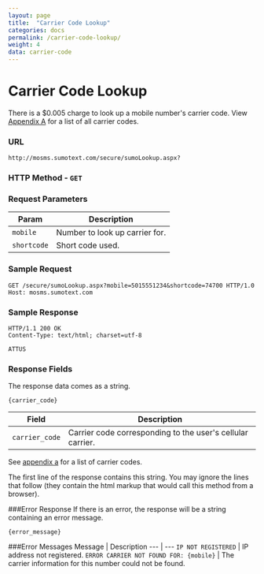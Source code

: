 ```yaml
---
layout: page
title:  "Carrier Code Lookup"
categories: docs
permalink: /carrier-code-lookup/
weight: 4
data: carrier-code
---
```


Carrier Code Lookup
======

There is a $0.005 charge to look up a mobile number's carrier code. View [Appendix A](https://github.com/SUMOTEXT/Sumotext-API-Guide/blob/master/api-docs/appendices/appendix-a.md) for a list of all carrier codes.

### URL
<pre class="code"><code>http://mosms.sumotext.com/secure/sumoLookup.aspx?</code></pre>
### HTTP Method - `GET`

### Request Parameters
Param | Description
--- | --- 
`mobile` | Number to look up carrier for.
`shortcode` | Short code used.

### Sample Request

<pre class="code"><code>GET /secure/sumoLookup.aspx?<span>mobile</span>=5015551234&<span>shortcode</span>=74700 HTTP/1.0
Host: mosms.sumotext.com
</code></pre>

### Sample Response
<pre class="code"><code>HTTP/1.1 200 OK
Content-Type: text/html; charset=utf-8

ATTUS
</code></pre>

### Response Fields
The response data comes as a string. 
<pre class="code"><code>{carrier_code}</code></pre>

Field | Description
--- | --- 
`carrier_code` | Carrier code corresponding to the user's cellular carrier.

See [appendix a](https://github.com/SUMOTEXT/Sumotext-API-Guide/blob/master/api-docs/appendices/appendix-a.md) for a list of carrier codes.

The first line of the response contains this string. You may ignore the lines that follow (they contain the html markup that would call this method from a browser).

###Error Response
If there is an error, the response will be a string containing an error message.
<pre class="code"><code>{error_message}</code></pre>

###Error Messages
Message | Description
--- | --- 
`IP NOT REGISTERED` | IP address not registered.
`ERROR CARRIER NOT FOUND FOR: {mobile}` | The carrier information for this number could not be found.
